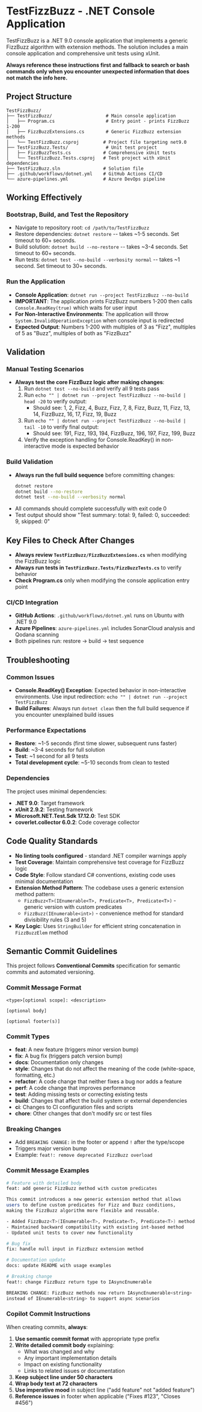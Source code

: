 # TestFizzBuzz - .NET Console Application

TestFizzBuzz is a .NET 9.0 console application that implements a generic FizzBuzz algorithm with extension methods. The solution includes a main console application and comprehensive unit tests using xUnit.

**Always reference these instructions first and fallback to search or bash commands only when you encounter unexpected information that does not match the info here.**

## Project Structure

```
TestFizzBuzz/
├── TestFizzBuzz/                    # Main console application
│   ├── Program.cs                   # Entry point - prints FizzBuzz 1-200
│   ├── FizzBuzzExtensions.cs        # Generic FizzBuzz extension methods
│   └── TestFizzBuzz.csproj         # Project file targeting net9.0
├── TestFizzBuzz.Tests/              # Unit test project
│   ├── FizzBuzzTests.cs            # Comprehensive xUnit tests
│   └── TestFizzBuzz.Tests.csproj   # Test project with xUnit dependencies
├── TestFizzBuzz.sln                # Solution file
├── .github/workflows/dotnet.yml    # GitHub Actions CI/CD
└── azure-pipelines.yml             # Azure DevOps pipeline
```

## Working Effectively

### Bootstrap, Build, and Test the Repository
- Navigate to repository root: `cd /path/to/TestFizzBuzz`
- Restore dependencies: `dotnet restore` -- takes ~1-5 seconds. Set timeout to 60+ seconds.
- Build solution: `dotnet build --no-restore` -- takes ~3-4 seconds. Set timeout to 60+ seconds.
- Run tests: `dotnet test --no-build --verbosity normal` -- takes ~1 second. Set timeout to 30+ seconds.

### Run the Application
- **Console Application**: `dotnet run --project TestFizzBuzz --no-build`
- **IMPORTANT**: The application prints FizzBuzz numbers 1-200 then calls `Console.ReadKey(true)` which waits for user input
- **For Non-Interactive Environments**: The application will throw `System.InvalidOperationException` when console input is redirected
- **Expected Output**: Numbers 1-200 with multiples of 3 as "Fizz", multiples of 5 as "Buzz", multiples of both as "FizzBuzz"

## Validation

### Manual Testing Scenarios
- **Always test the core FizzBuzz logic after making changes**:
  1. Run `dotnet test --no-build` and verify all 9 tests pass
  2. Run `echo "" | dotnet run --project TestFizzBuzz --no-build | head -20` to verify output:
     - Should see: 1, 2, Fizz, 4, Buzz, Fizz, 7, 8, Fizz, Buzz, 11, Fizz, 13, 14, FizzBuzz, 16, 17, Fizz, 19, Buzz
  3. Run `echo "" | dotnet run --project TestFizzBuzz --no-build | tail -10` to verify final output:
     - Should see: 191, Fizz, 193, 194, FizzBuzz, 196, 197, Fizz, 199, Buzz
  4. Verify the exception handling for Console.ReadKey() in non-interactive mode is expected behavior

### Build Validation
- **Always run the full build sequence** before committing changes:
  ```bash
  dotnet restore
  dotnet build --no-restore
  dotnet test --no-build --verbosity normal
  ```
- All commands should complete successfully with exit code 0
- Test output should show "Test summary: total: 9, failed: 0, succeeded: 9, skipped: 0"

## Key Files to Check After Changes
- **Always review `TestFizzBuzz/FizzBuzzExtensions.cs`** when modifying the FizzBuzz logic
- **Always run tests in `TestFizzBuzz.Tests/FizzBuzzTests.cs`** to verify behavior
- **Check Program.cs** only when modifying the console application entry point

### CI/CD Integration
- **GitHub Actions**: `.github/workflows/dotnet.yml` runs on Ubuntu with .NET 9.0
- **Azure Pipelines**: `azure-pipelines.yml` includes SonarCloud analysis and Qodana scanning
- Both pipelines run: restore → build → test sequence

## Troubleshooting

### Common Issues
- **Console.ReadKey() Exception**: Expected behavior in non-interactive environments. Use input redirection: `echo "" | dotnet run --project TestFizzBuzz`
- **Build Failures**: Always run `dotnet clean` then the full build sequence if you encounter unexplained build issues

### Performance Expectations
- **Restore**: ~1-5 seconds (first time slower, subsequent runs faster)
- **Build**: ~3-4 seconds for full solution
- **Test**: ~1 second for all 9 tests
- **Total development cycle**: ~5-10 seconds from clean to tested

### Dependencies
The project uses minimal dependencies:
- **.NET 9.0**: Target framework
- **xUnit 2.9.2**: Testing framework  
- **Microsoft.NET.Test.Sdk 17.12.0**: Test SDK
- **coverlet.collector 6.0.2**: Code coverage collector

## Code Quality Standards
- **No linting tools configured** - standard .NET compiler warnings apply
- **Test Coverage**: Maintain comprehensive test coverage for FizzBuzz logic
- **Code Style**: Follow standard C# conventions, existing code uses minimal documentation
- **Extension Method Pattern**: The codebase uses a generic extension method pattern:
  - `FizzBuzz<T>(IEnumerable<T>, Predicate<T>, Predicate<T>)` - generic version with custom predicates
  - `FizzBuzz(IEnumerable<int>)` - convenience method for standard divisibility rules (3 and 5)
- **Key Logic**: Uses `StringBuilder` for efficient string concatenation in `FizzBuzzElem` method

## Semantic Commit Guidelines

This project follows **Conventional Commits** specification for semantic commits and automated versioning.

### Commit Message Format
```
<type>[optional scope]: <description>

[optional body]

[optional footer(s)]
```

### Commit Types
- **feat**: A new feature (triggers minor version bump)
- **fix**: A bug fix (triggers patch version bump)  
- **docs**: Documentation only changes
- **style**: Changes that do not affect the meaning of the code (white-space, formatting, etc.)
- **refactor**: A code change that neither fixes a bug nor adds a feature
- **perf**: A code change that improves performance
- **test**: Adding missing tests or correcting existing tests
- **build**: Changes that affect the build system or external dependencies
- **ci**: Changes to CI configuration files and scripts
- **chore**: Other changes that don't modify src or test files

### Breaking Changes
- Add `BREAKING CHANGE:` in the footer or append `!` after the type/scope
- Triggers major version bump
- Example: `feat!: remove deprecated FizzBuzz overload`

### Commit Message Examples
```bash
# Feature with detailed body
feat: add generic FizzBuzz method with custom predicates

This commit introduces a new generic extension method that allows
users to define custom predicates for Fizz and Buzz conditions,
making the FizzBuzz algorithm more flexible and reusable.

- Added FizzBuzz<T>(IEnumerable<T>, Predicate<T>, Predicate<T>) method
- Maintained backward compatibility with existing int-based method
- Updated unit tests to cover new functionality

# Bug fix
fix: handle null input in FizzBuzz extension method

# Documentation update  
docs: update README with usage examples

# Breaking change
feat!: change FizzBuzz return type to IAsyncEnumerable

BREAKING CHANGE: FizzBuzz methods now return IAsyncEnumerable<string> 
instead of IEnumerable<string> to support async scenarios
```

### Copilot Commit Instructions
When creating commits, **always**:
1. **Use semantic commit format** with appropriate type prefix
2. **Write detailed commit body** explaining:
   - What was changed and why
   - Any important implementation details  
   - Impact on existing functionality
   - Links to related issues or documentation
3. **Keep subject line under 50 characters**
4. **Wrap body text at 72 characters**
5. **Use imperative mood** in subject line ("add feature" not "added feature")
6. **Reference issues** in footer when applicable ("Fixes #123", "Closes #456")